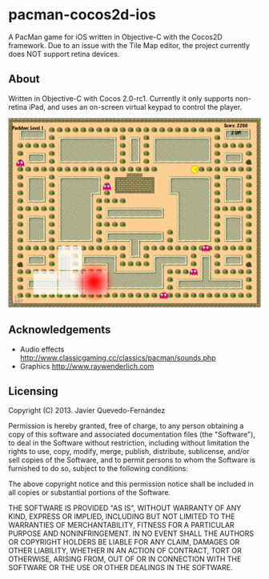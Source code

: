 pacman-cocos2d-ios
==================

A PacMan game for iOS written in Objective-C with the Cocos2D framework.
Due to an issue with the Tile Map editor, the project currently does NOT support retina devices.

About
---------------
Written in Objective-C with Cocos 2.0-rc1.
Currently it only supports non-retina iPad, and uses an on-screen virtual keypad to control the player.

![PacMan](Assets/screenshot.png)

Acknowledgements
---------------
- Audio effects http://www.classicgaming.cc/classics/pacman/sounds.php
- Graphics http://www.raywenderlich.com

Licensing
---------------
Copyright (C) 2013. Javier Quevedo-Fernández

Permission is hereby granted, free of charge, to any person obtaining a copy of this software and associated documentation files (the "Software"), to deal in the Software without restriction, including without limitation the rights to use, copy, modify, merge, publish, distribute, sublicense, and/or sell copies of the Software, and to permit persons to whom the Software is furnished to do so, subject to the following conditions:

The above copyright notice and this permission notice shall be included in all copies or substantial portions of the Software.

THE SOFTWARE IS PROVIDED "AS IS", WITHOUT WARRANTY OF ANY KIND, EXPRESS OR IMPLIED, INCLUDING BUT NOT LIMITED TO THE WARRANTIES OF MERCHANTABILITY, FITNESS FOR A PARTICULAR PURPOSE AND NONINFRINGEMENT. IN NO EVENT SHALL THE AUTHORS OR COPYRIGHT HOLDERS BE LIABLE FOR ANY CLAIM, DAMAGES OR OTHER LIABILITY, WHETHER IN AN ACTION OF CONTRACT, TORT OR OTHERWISE, ARISING FROM, OUT OF OR IN CONNECTION WITH THE SOFTWARE OR THE USE OR OTHER DEALINGS IN THE SOFTWARE.





